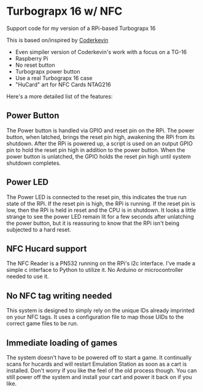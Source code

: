 # Turbograpx 16 w/ NFC
Support code for my version of a RPi-based Turbograpx 16

This is based on/inspired by [Coderkevin](https://github.com/coderkevin/turbograpx-16-nfc)
- Even simpiler version of Coderkevin's work with a focus on a TG-16
- Raspberry Pi
- No reset button
- Turbograpx power button
- Use a real Turbograpx 16 case
- "HuCard" art for NFC Cards NTAG216 

Here's a more detailed list of the features:

## Power Button

The Power button is handled via GPIO and reset pin on the RPi.
The power button, when latched, brings the reset pin high, awakening the RPi from its shutdown.
After the RPi is powered up, a script is used on an output GPIO pin to hold the reset pin high in addition to the power button.
When the power button is unlatched, the GPIO holds the reset pin high until system shutdown completes.

## Power LED

The Power LED is connected to the reset pin, this indicates the true run state of the RPi. If the reset pin is high, the RPi is running. If the reset pin is low, then the RPi is held in reset and the CPU is in shutdown. It looks a little strange to see the power LED remain lit for a few seconds after unlatching the power button, but it is reassuring to know that the RPi isn't being subjected to a hard reset.

## NFC Hucard support

The NFC Reader is a PN532 running on the RPi's i2c interface. I've made a simple c interface to Python to utilize it. No Arduino or microcontroller needed to use it.

## No NFC tag writing needed

This system is designed to simply rely on the unique IDs already imprinted on your NFC tags. It uses a configuration file to map those UIDs to the correct game files to be run.

## Immediate loading of games

The system doesn't have to be powered off to start a game. It continually scans for hucards and will restart Emulation Station as soon as a cart is installed. Don't worry if you like the feel of the old process though. You can still power off the system and install your cart and power it back on if you like.

